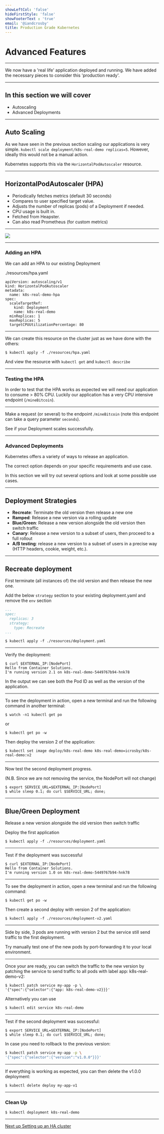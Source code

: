 ```yaml
---
showLeftCol: 'false'
hideFirstStyle: 'false'
showFooterText : 'true'
email: '@iandcrosby'
title: Production Grade Kubernetes
---
```


# Advanced Features

---

We now have a 'real life' application deployed and running. We have added the necessary pieces to consider this 'production ready'.

---

## In this section we will cover

- Autoscaling
- Advanced Deployments

---

## Auto Scaling

As we have seen in the previous section scaling our applications is very simple. `kubectl scale deployment/k8s-real-demo replicas=5`.  However, ideally this would not be a manual action.

Kubernetes supports this via the `HorizontalPodAutoscaler` resource.

---

## HorizontalPodAutoscaler (HPA)

* Periodically fetches metrics (default 30 seconds)
* Compares to user specified target value.
* Adjusts the number of replicas (pods) of a Deployment if needed.
* CPU usage is built in.
* Fetched from Heapster.
* Can also read Prometheus (for custom metrics)

---

<img src="img/5. Auto sclaing process-01.png">

---

### Adding an HPA

We can add an HPA to our existing Deployment

./resources/hpa.yaml

```
apiVersion: autoscaling/v1
kind: HorizontalPodAutoscaler
metadata:
  name: k8s-real-demo-hpa
spec:
  scaleTargetRef:
    kind: Deployment
    name: k8s-real-demo
  minReplicas: 1
  maxReplicas: 5
  targetCPUUtilizationPercentage: 80
```

---

We can create this resource on the cluster just as we have done with the others:

```
$ kubectl apply -f ./resources/hpa.yaml
```

And view the resource with `kubectl get` and `kubectl describe`

---

### Testing the HPA

In order to test that the HPA works as expected we will need our application to consume > 80% CPU. Luckily our application has a very CPU intensive endpoint (`/mineBitcoin`).

---

Make a request (or several) to the endpoint `/mineBitcoin` (note this endpoint can take a query parameter `seconds`).

See if your Deployment scales successfully.

---

### Advanced Deployments

Kubernetes offers a variety of ways to release an application.

The correct option depends on your specific requirements and use case.

In this section we will try out several options and look at some possible use cases.

---

## Deployment Strategies

- **Recreate**: Terminate the old version then release a new one
- **Ramped**: Release a new version via a rolling update
- **Blue/Green**: Release a new version alongside the old version then switch traffic
- **Canary**: Release a new version to a subset of users, then proceed to a full rollout
- **A/B testing**: release a new version to a subset of users in a precise way (HTTP headers, cookie, weight, etc.).

---

## Recreate deployment

First terminate (all instances of) the old version and then release the new one.

Add the below `strategy` section to your existing deployment.yaml and remove the `env` section

```yaml
...
spec:
  replicas: 3
  strategy:
    type: Recreate
...

```

```
$ kubectl apply -f ./resources/deployment.yaml
```

---

Verify the deployment:

```
$ curl $EXTERNAL_IP:[NodePort]
Hello from Container Solutions.
I'm running version 2.1 on k8s-real-demo-5449767b94-hnk78
```

In the output we can see both the Pod ID as well as the version of the application.

---

To see the deployment in action, open a new terminal and run the following command in another terminal:

```
$ watch -n1 kubectl get po
```
or
```
$ kubectl get po -w
```

Then deploy the version 2 of the application:

```
$ kubectl set image deploy/k8s-real-demo k8s-real-demo=icrosby/k8s-real-demo:v2
```

---

Now test the second deployment progress.

(N.B. Since we are not removing the service, the NodePort will not change)

```
$ export SERVICE_URL=$EXTERNAL_IP:[NodePort]
$ while sleep 0.1; do curl $SERVICE_URL; done;
```

---

## Blue/Green Deployment
Release a new version alongside the old version then switch traffic


Deploy the first application

```
$ kubectl apply -f ./resources/deployment.yaml
```

---

Test if the deployment was successful

```
$ curl $EXTERNAL_IP:[NodePort]
Hello from Container Solutions.
I'm running version 1.0 on k8s-real-demo-5449767b94-hnk78
```

---

To see the deployment in action, open a new terminal and run the following command:

```
$ kubectl get po -w
```

Then create a second deploy with version 2 of the application:

```
$ kubectl apply -f ./resources/deployment-v2.yaml
```

---

Side by side, 3 pods are running with version 2 but the service still send traffic to the first deployment.

Try manually test one of the new pods by port-forwarding it to your local environment.

---

Once your are ready, you can switch the traffic to the new version by patching the service to send traffic
to all pods with label app: k8s-real-demo-v2:

```
$ kubectl patch service my-app -p \
'{"spec":{"selector":{"app: k8s-real-demo-v2}}}'
```

Alternatively you can use

```
$ kubectl edit service k8s-real-demo
```

---

Test if the second deployment was successful:

```
$ export SERVICE_URL=$EXTERNAL_IP:[NodePort]
$ while sleep 0.1; do curl $SERVICE_URL; done;
```

In case you need to rollback to the previous version:

```bash
$ kubectl patch service my-app -p \
'{"spec":{"selector":{"version":"v1.0.0"}}}'
```

---

If everything is working as expected, you can then delete the v1.0.0 deployment:

```
$ kubectl delete deploy my-app-v1
```

---

### Clean Up

```
$ kubectl deployment k8s-real-demo
```

---

[Next up Setting up an HA cluster](../05_cluster.md)
